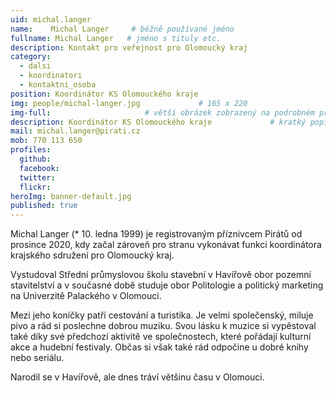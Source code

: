 ```yaml
---
uid: michal.langer
name:    Michal Langer     # běžně používané jméno
fullname: Michal Langer   # jméno s tituly etc.
description: Kontakt pro veřejnost pro Olomoucký kraj
category:
  - dalsi
  - koordinatori
  - kontaktni_osoba
position: Koordinátor KS Olomouckého kraje
img: people/michal-langer.jpg             # 165 x 220
img-full:                     # větší obrázek zobrazený na podrobném profilu
description: Koordinátor KS Olomouckého kraje             # kratký popis, max 160 znaků
mail: michal.langer@pirati.cz
mob: 770 113 650
profiles:
  github:
  facebook: 
  twitter:         
  flickr: 
heroImg: banner-default.jpg
published: true
---
```

Michal Langer (* 10. ledna 1999) je registrovaným příznivcem Pirátů od prosince 2020, kdy začal zároveň pro stranu vykonávat funkci koordinátora krajského sdružení pro Olomoucký kraj.

Vystudoval Střední průmyslovou školu stavební v Havířově obor pozemní stavitelství a v současné době studuje obor Politologie a politický marketing na Univerzitě Palackého v Olomouci.

Mezi jeho koníčky patří cestování a turistika. Je velmi společenský, miluje pivo a rád si poslechne dobrou muziku. Svou lásku k muzice si vypěstoval také díky své předchozí aktivitě ve společnostech, které pořádají kulturní akce a hudební festivaly. Občas si však také rád odpočine u dobré knihy nebo seriálu.

Narodil se v Havířově, ale dnes tráví většinu času v Olomouci.
